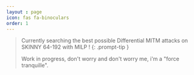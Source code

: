 ```yaml
---
layout : page
icon: fas fa-binoculars
order: 1
---
```


> Currently searching the best possible Differential MITM attacks on SKINNY 64-192 with MILP !
{: .prompt-tip }
> 
> Work in progress, don't worry and don't worry me, i'm a "force tranquille".
>
